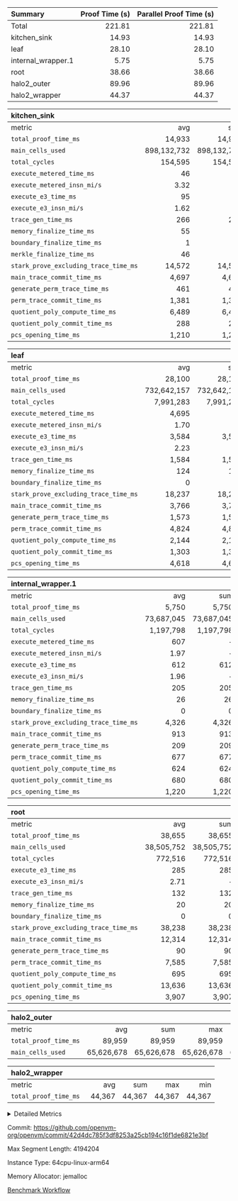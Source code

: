 | Summary | Proof Time (s) | Parallel Proof Time (s) |
|:---|---:|---:|
| Total |  221.81 |  221.81 |
| kitchen_sink |  14.93 |  14.93 |
| leaf |  28.10 |  28.10 |
| internal_wrapper.1 |  5.75 |  5.75 |
| root |  38.66 |  38.66 |
| halo2_outer |  89.96 |  89.96 |
| halo2_wrapper |  44.37 |  44.37 |


| kitchen_sink |||||
|:---|---:|---:|---:|---:|
|metric|avg|sum|max|min|
| `total_proof_time_ms ` |  14,933 |  14,933 |  14,933 |  14,933 |
| `main_cells_used     ` |  898,132,732 |  898,132,732 |  898,132,732 |  898,132,732 |
| `total_cycles        ` |  154,595 |  154,595 |  154,595 |  154,595 |
| `execute_metered_time_ms` |  46 | -          | -          | -          |
| `execute_metered_insn_mi/s` |  3.32 | -          | -          | -          |
| `execute_e3_time_ms  ` |  95 |  95 |  95 |  95 |
| `execute_e3_insn_mi/s` |  1.62 | -          |  1.62 |  1.62 |
| `trace_gen_time_ms   ` |  266 |  266 |  266 |  266 |
| `memory_finalize_time_ms` |  55 |  55 |  55 |  55 |
| `boundary_finalize_time_ms` |  1 |  1 |  1 |  1 |
| `merkle_finalize_time_ms` |  46 |  46 |  46 |  46 |
| `stark_prove_excluding_trace_time_ms` |  14,572 |  14,572 |  14,572 |  14,572 |
| `main_trace_commit_time_ms` |  4,697 |  4,697 |  4,697 |  4,697 |
| `generate_perm_trace_time_ms` |  461 |  461 |  461 |  461 |
| `perm_trace_commit_time_ms` |  1,381 |  1,381 |  1,381 |  1,381 |
| `quotient_poly_compute_time_ms` |  6,489 |  6,489 |  6,489 |  6,489 |
| `quotient_poly_commit_time_ms` |  288 |  288 |  288 |  288 |
| `pcs_opening_time_ms ` |  1,210 |  1,210 |  1,210 |  1,210 |

| leaf |||||
|:---|---:|---:|---:|---:|
|metric|avg|sum|max|min|
| `total_proof_time_ms ` |  28,100 |  28,100 |  28,100 |  28,100 |
| `main_cells_used     ` |  732,642,157 |  732,642,157 |  732,642,157 |  732,642,157 |
| `total_cycles        ` |  7,991,283 |  7,991,283 |  7,991,283 |  7,991,283 |
| `execute_metered_time_ms` |  4,695 | -          | -          | -          |
| `execute_metered_insn_mi/s` |  1.70 | -          | -          | -          |
| `execute_e3_time_ms  ` |  3,584 |  3,584 |  3,584 |  3,584 |
| `execute_e3_insn_mi/s` |  2.23 | -          |  2.23 |  2.23 |
| `trace_gen_time_ms   ` |  1,584 |  1,584 |  1,584 |  1,584 |
| `memory_finalize_time_ms` |  124 |  124 |  124 |  124 |
| `boundary_finalize_time_ms` |  0 |  0 |  0 |  0 |
| `stark_prove_excluding_trace_time_ms` |  18,237 |  18,237 |  18,237 |  18,237 |
| `main_trace_commit_time_ms` |  3,766 |  3,766 |  3,766 |  3,766 |
| `generate_perm_trace_time_ms` |  1,573 |  1,573 |  1,573 |  1,573 |
| `perm_trace_commit_time_ms` |  4,824 |  4,824 |  4,824 |  4,824 |
| `quotient_poly_compute_time_ms` |  2,144 |  2,144 |  2,144 |  2,144 |
| `quotient_poly_commit_time_ms` |  1,303 |  1,303 |  1,303 |  1,303 |
| `pcs_opening_time_ms ` |  4,618 |  4,618 |  4,618 |  4,618 |

| internal_wrapper.1 |||||
|:---|---:|---:|---:|---:|
|metric|avg|sum|max|min|
| `total_proof_time_ms ` |  5,750 |  5,750 |  5,750 |  5,750 |
| `main_cells_used     ` |  73,687,045 |  73,687,045 |  73,687,045 |  73,687,045 |
| `total_cycles        ` |  1,197,798 |  1,197,798 |  1,197,798 |  1,197,798 |
| `execute_metered_time_ms` |  607 | -          | -          | -          |
| `execute_metered_insn_mi/s` |  1.97 | -          | -          | -          |
| `execute_e3_time_ms  ` |  612 |  612 |  612 |  612 |
| `execute_e3_insn_mi/s` |  1.96 | -          |  1.96 |  1.96 |
| `trace_gen_time_ms   ` |  205 |  205 |  205 |  205 |
| `memory_finalize_time_ms` |  26 |  26 |  26 |  26 |
| `boundary_finalize_time_ms` |  0 |  0 |  0 |  0 |
| `stark_prove_excluding_trace_time_ms` |  4,326 |  4,326 |  4,326 |  4,326 |
| `main_trace_commit_time_ms` |  913 |  913 |  913 |  913 |
| `generate_perm_trace_time_ms` |  209 |  209 |  209 |  209 |
| `perm_trace_commit_time_ms` |  677 |  677 |  677 |  677 |
| `quotient_poly_compute_time_ms` |  624 |  624 |  624 |  624 |
| `quotient_poly_commit_time_ms` |  680 |  680 |  680 |  680 |
| `pcs_opening_time_ms ` |  1,220 |  1,220 |  1,220 |  1,220 |

| root |||||
|:---|---:|---:|---:|---:|
|metric|avg|sum|max|min|
| `total_proof_time_ms ` |  38,655 |  38,655 |  38,655 |  38,655 |
| `main_cells_used     ` |  38,505,752 |  38,505,752 |  38,505,752 |  38,505,752 |
| `total_cycles        ` |  772,516 |  772,516 |  772,516 |  772,516 |
| `execute_e3_time_ms  ` |  285 |  285 |  285 |  285 |
| `execute_e3_insn_mi/s` |  2.71 | -          |  2.71 |  2.71 |
| `trace_gen_time_ms   ` |  132 |  132 |  132 |  132 |
| `memory_finalize_time_ms` |  20 |  20 |  20 |  20 |
| `boundary_finalize_time_ms` |  0 |  0 |  0 |  0 |
| `stark_prove_excluding_trace_time_ms` |  38,238 |  38,238 |  38,238 |  38,238 |
| `main_trace_commit_time_ms` |  12,314 |  12,314 |  12,314 |  12,314 |
| `generate_perm_trace_time_ms` |  90 |  90 |  90 |  90 |
| `perm_trace_commit_time_ms` |  7,585 |  7,585 |  7,585 |  7,585 |
| `quotient_poly_compute_time_ms` |  695 |  695 |  695 |  695 |
| `quotient_poly_commit_time_ms` |  13,636 |  13,636 |  13,636 |  13,636 |
| `pcs_opening_time_ms ` |  3,907 |  3,907 |  3,907 |  3,907 |

| halo2_outer |||||
|:---|---:|---:|---:|---:|
|metric|avg|sum|max|min|
| `total_proof_time_ms ` |  89,959 |  89,959 |  89,959 |  89,959 |
| `main_cells_used     ` |  65,626,678 |  65,626,678 |  65,626,678 |  65,626,678 |

| halo2_wrapper |||||
|:---|---:|---:|---:|---:|
|metric|avg|sum|max|min|
| `total_proof_time_ms ` |  44,367 |  44,367 |  44,367 |  44,367 |



<details>
<summary>Detailed Metrics</summary>

|  | memory_finalize_time_ms | insns | execute_metered_time_ms | execute_metered_insn_mi/s | execute_e3_time_ms | execute_e3_insn_mi/s | boundary_finalize_time_ms |
| --- | --- | --- | --- | --- | --- | --- |
|  | 20 | 1,198,271 | 277 | 2.78 | 283 | 2.72 | 0 | 

| group | trace_gen_time_ms | total_proof_time_ms | total_cycles | total_cells | stark_prove_excluding_trace_time_ms | quotient_poly_compute_time_ms | quotient_poly_commit_time_ms | perm_trace_commit_time_ms | pcs_opening_time_ms | num_segments | num_children | memory_finalize_time_ms | main_trace_commit_time_ms | main_cells_used | insns | generate_perm_trace_time_ms | fri.log_blowup | execute_metered_time_ms | execute_metered_insn_mi/s | execute_e3_time_ms | execute_e3_insn_mi/s | boundary_finalize_time_ms |
| --- | --- | --- | --- | --- | --- | --- | --- | --- | --- | --- | --- | --- | --- | --- | --- | --- | --- | --- | --- | --- | --- | --- |
| halo2_outer |  | 89,959 |  |  |  |  |  |  |  |  |  |  |  | 65,626,678 |  |  |  |  |  |  |  |  | 
| halo2_wrapper |  | 44,367 |  |  |  |  |  |  |  |  |  |  |  |  |  |  |  |  |  |  |  |  | 
| internal_wrapper.1 | 205 | 5,750 | 1,197,798 | 224,975,330 | 4,326 | 624 | 680 | 677 | 1,220 |  |  | 26 | 913 | 73,687,045 | 1,197,799 | 209 | 2 | 607 | 1.97 | 612 | 1.96 | 0 | 
| kitchen_sink |  |  |  |  |  |  |  |  |  | 1 |  |  |  |  | 154,596 |  | 1 | 46 | 3.32 |  |  |  | 
| leaf |  |  |  |  |  |  |  |  |  |  | 1 |  |  |  |  |  | 1 |  |  |  |  |  | 

| group | air_name | rows | prep_cols | perm_cols | main_cols | cells |
| --- | --- | --- | --- | --- | --- | --- |
| internal_wrapper.1 | AccessAdapterAir<2> | 524,288 |  | 12 | 11 | 12,058,624 | 
| internal_wrapper.1 | AccessAdapterAir<4> | 262,144 |  | 12 | 13 | 6,553,600 | 
| internal_wrapper.1 | AccessAdapterAir<8> | 4,096 |  | 12 | 17 | 118,784 | 
| internal_wrapper.1 | FriReducedOpeningAir | 524,288 |  | 44 | 27 | 37,224,448 | 
| internal_wrapper.1 | JalRangeCheckAir | 65,536 |  | 16 | 12 | 1,835,008 | 
| internal_wrapper.1 | NativePoseidon2Air<BabyBearParameters>, 1> | 131,072 |  | 160 | 398 | 73,138,176 | 
| internal_wrapper.1 | PhantomAir | 32,768 |  | 8 | 6 | 458,752 | 
| internal_wrapper.1 | ProgramAir | 131,072 |  | 8 | 10 | 2,359,296 | 
| internal_wrapper.1 | VariableRangeCheckerAir | 262,144 | 2 | 8 | 1 | 2,359,296 | 
| internal_wrapper.1 | VmAirWrapper<AluNativeAdapterAir, FieldArithmeticCoreAir> | 1,048,576 |  | 20 | 29 | 51,380,224 | 
| internal_wrapper.1 | VmAirWrapper<BranchNativeAdapterAir, BranchEqualCoreAir<1> | 131,072 |  | 16 | 23 | 5,111,808 | 
| internal_wrapper.1 | VmAirWrapper<NativeAdapterAir<2, 0>, PublicValuesCoreAir> | 64 |  | 16 | 23 | 2,496 | 
| internal_wrapper.1 | VmAirWrapper<NativeLoadStoreAdapterAir<1>, NativeLoadStoreCoreAir<1> | 262,144 |  | 24 | 21 | 11,796,480 | 
| internal_wrapper.1 | VmAirWrapper<NativeLoadStoreAdapterAir<4>, NativeLoadStoreCoreAir<4> | 131,072 |  | 24 | 27 | 6,684,672 | 
| internal_wrapper.1 | VmAirWrapper<NativeVectorizedAdapterAir<4>, FieldExtensionCoreAir> | 131,072 |  | 20 | 38 | 7,602,176 | 
| internal_wrapper.1 | VmConnectorAir | 2 | 1 | 12 | 5 | 34 | 
| internal_wrapper.1 | VolatileBoundaryAir | 262,144 |  | 12 | 12 | 6,291,456 | 

| group | air_name | idx | rows | prep_cols | perm_cols | main_cols | cells |
| --- | --- | --- | --- | --- | --- | --- | --- |
| leaf | AccessAdapterAir<2> | 0 | 4,194,304 |  | 16 | 11 | 113,246,208 | 
| leaf | AccessAdapterAir<4> | 0 | 2,097,152 |  | 16 | 13 | 60,817,408 | 
| leaf | AccessAdapterAir<8> | 0 | 131,072 |  | 16 | 17 | 4,325,376 | 
| leaf | FriReducedOpeningAir | 0 | 8,388,608 |  | 84 | 27 | 931,135,488 | 
| leaf | JalRangeCheckAir | 0 | 131,072 |  | 28 | 12 | 5,242,880 | 
| leaf | NativePoseidon2Air<BabyBearParameters>, 1> | 0 | 1,048,576 |  | 312 | 398 | 744,488,960 | 
| leaf | PhantomAir | 0 | 32,768 |  | 12 | 6 | 589,824 | 
| leaf | ProgramAir | 0 | 2,097,152 |  | 8 | 10 | 37,748,736 | 
| leaf | VariableRangeCheckerAir | 0 | 262,144 | 2 | 8 | 1 | 2,359,296 | 
| leaf | VmAirWrapper<AluNativeAdapterAir, FieldArithmeticCoreAir> | 0 | 4,194,304 |  | 36 | 29 | 272,629,760 | 
| leaf | VmAirWrapper<BranchNativeAdapterAir, BranchEqualCoreAir<1> | 0 | 1,048,576 |  | 28 | 23 | 53,477,376 | 
| leaf | VmAirWrapper<NativeAdapterAir<2, 0>, PublicValuesCoreAir> | 0 | 64 |  | 28 | 27 | 3,520 | 
| leaf | VmAirWrapper<NativeLoadStoreAdapterAir<1>, NativeLoadStoreCoreAir<1> | 0 | 2,097,152 |  | 40 | 21 | 127,926,272 | 
| leaf | VmAirWrapper<NativeLoadStoreAdapterAir<4>, NativeLoadStoreCoreAir<4> | 0 | 524,288 |  | 40 | 27 | 35,127,296 | 
| leaf | VmAirWrapper<NativeVectorizedAdapterAir<4>, FieldExtensionCoreAir> | 0 | 1,048,576 |  | 36 | 38 | 77,594,624 | 
| leaf | VmConnectorAir | 0 | 2 | 1 | 16 | 5 | 42 | 
| leaf | VolatileBoundaryAir | 0 | 1,048,576 |  | 20 | 12 | 33,554,432 | 
| root | AccessAdapterAir<2> | 0 | 262,144 |  | 8 | 11 | 4,980,736 | 
| root | AccessAdapterAir<4> | 0 | 131,072 |  | 8 | 13 | 2,752,512 | 
| root | AccessAdapterAir<8> | 0 | 4,096 |  | 8 | 17 | 102,400 | 
| root | FriReducedOpeningAir | 0 | 131,072 |  | 24 | 27 | 6,684,672 | 
| root | JalRangeCheckAir | 0 | 32,768 |  | 12 | 12 | 786,432 | 
| root | NativePoseidon2Air<BabyBearParameters>, 1> | 0 | 32,768 |  | 84 | 398 | 15,794,176 | 
| root | PhantomAir | 0 | 8,192 |  | 8 | 6 | 114,688 | 
| root | ProgramAir | 0 | 131,072 |  | 8 | 10 | 2,359,296 | 
| root | VariableRangeCheckerAir | 0 | 262,144 | 2 | 8 | 1 | 2,359,296 | 
| root | VmAirWrapper<AluNativeAdapterAir, FieldArithmeticCoreAir> | 0 | 524,288 |  | 12 | 29 | 21,495,808 | 
| root | VmAirWrapper<BranchNativeAdapterAir, BranchEqualCoreAir<1> | 0 | 131,072 |  | 12 | 23 | 4,587,520 | 
| root | VmAirWrapper<NativeAdapterAir<2, 0>, PublicValuesCoreAir> | 0 | 64 |  | 12 | 22 | 2,176 | 
| root | VmAirWrapper<NativeLoadStoreAdapterAir<1>, NativeLoadStoreCoreAir<1> | 0 | 262,144 |  | 16 | 21 | 9,699,328 | 
| root | VmAirWrapper<NativeLoadStoreAdapterAir<4>, NativeLoadStoreCoreAir<4> | 0 | 65,536 |  | 16 | 27 | 2,818,048 | 
| root | VmAirWrapper<NativeVectorizedAdapterAir<4>, FieldExtensionCoreAir> | 0 | 65,536 |  | 12 | 38 | 3,276,800 | 
| root | VmConnectorAir | 0 | 2 | 1 | 8 | 5 | 26 | 
| root | VolatileBoundaryAir | 0 | 131,072 |  | 8 | 12 | 2,621,440 | 

| group | air_name | segment | rows | prep_cols | perm_cols | main_cols | cells |
| --- | --- | --- | --- | --- | --- | --- | --- |
| kitchen_sink | AccessAdapterAir<16> | 0 | 262,144 |  | 16 | 25 | 10,747,904 | 
| kitchen_sink | AccessAdapterAir<32> | 0 | 8,192 |  | 16 | 41 | 466,944 | 
| kitchen_sink | AccessAdapterAir<8> | 0 | 524,288 |  | 16 | 17 | 17,301,504 | 
| kitchen_sink | BitwiseOperationLookupAir<8> | 0 | 65,536 | 3 | 8 | 2 | 655,360 | 
| kitchen_sink | KeccakVmAir | 0 | 262,144 |  | 1,056 | 3,163 | 1,105,985,536 | 
| kitchen_sink | MemoryMerkleAir<8> | 0 | 16,384 |  | 16 | 32 | 786,432 | 
| kitchen_sink | PersistentBoundaryAir<8> | 0 | 8,192 |  | 12 | 20 | 262,144 | 
| kitchen_sink | PhantomAir | 0 | 1 |  | 12 | 6 | 18 | 
| kitchen_sink | Poseidon2PeripheryAir<BabyBearParameters>, 1> | 0 | 4,096 |  | 8 | 300 | 1,261,568 | 
| kitchen_sink | ProgramAir | 0 | 16,384 |  | 8 | 10 | 294,912 | 
| kitchen_sink | RangeTupleCheckerAir<2> | 0 | 2,097,152 | 2 | 8 | 1 | 18,874,368 | 
| kitchen_sink | Sha256VmAir | 0 | 524,288 |  | 108 | 470 | 303,038,464 | 
| kitchen_sink | VariableRangeCheckerAir | 0 | 262,144 | 2 | 8 | 1 | 2,359,296 | 
| kitchen_sink | VmAirWrapper<Rv32BaseAluAdapterAir, BaseAluCoreAir<4, 8> | 0 | 32,768 |  | 52 | 36 | 2,883,584 | 
| kitchen_sink | VmAirWrapper<Rv32BaseAluAdapterAir, LessThanCoreAir<4, 8> | 0 | 2,048 |  | 40 | 37 | 157,696 | 
| kitchen_sink | VmAirWrapper<Rv32BaseAluAdapterAir, ShiftCoreAir<4, 8> | 0 | 16,384 |  | 52 | 53 | 1,720,320 | 
| kitchen_sink | VmAirWrapper<Rv32BranchAdapterAir, BranchEqualCoreAir<4> | 0 | 8,192 |  | 28 | 26 | 442,368 | 
| kitchen_sink | VmAirWrapper<Rv32BranchAdapterAir, BranchLessThanCoreAir<4, 8> | 0 | 4,096 |  | 32 | 32 | 262,144 | 
| kitchen_sink | VmAirWrapper<Rv32CondRdWriteAdapterAir, Rv32JalLuiCoreAir> | 0 | 1,024 |  | 28 | 18 | 47,104 | 
| kitchen_sink | VmAirWrapper<Rv32HeapAdapterAir<2, 32, 32>, BaseAluCoreAir<32, 8> | 0 | 2,048 |  | 192 | 168 | 737,280 | 
| kitchen_sink | VmAirWrapper<Rv32HeapAdapterAir<2, 32, 32>, LessThanCoreAir<32, 8> | 0 | 1,024 |  | 68 | 169 | 242,688 | 
| kitchen_sink | VmAirWrapper<Rv32HeapAdapterAir<2, 32, 32>, MultiplicationCoreAir<32, 8> | 0 | 256 |  | 192 | 164 | 91,136 | 
| kitchen_sink | VmAirWrapper<Rv32HeapBranchAdapterAir<2, 32>, BranchEqualCoreAir<32> | 0 | 256 |  | 48 | 124 | 44,032 | 
| kitchen_sink | VmAirWrapper<Rv32IsEqualModAdapterAir<2, 1, 32, 32>, ModularIsEqualCoreAir<32, 4, 8> | 0 | 8 |  | 56 | 166 | 1,776 | 
| kitchen_sink | VmAirWrapper<Rv32IsEqualModAdapterAir<2, 3, 16, 48>, ModularIsEqualCoreAir<48, 4, 8> | 0 | 8 |  | 88 | 242 | 2,640 | 
| kitchen_sink | VmAirWrapper<Rv32JalrAdapterAir, Rv32JalrCoreAir> | 0 | 2,048 |  | 36 | 28 | 131,072 | 
| kitchen_sink | VmAirWrapper<Rv32LoadStoreAdapterAir, LoadStoreCoreAir<4> | 0 | 131,072 |  | 52 | 41 | 12,189,696 | 
| kitchen_sink | VmAirWrapper<Rv32MultAdapterAir, MulHCoreAir<4, 8> | 0 | 16 |  | 72 | 39 | 1,776 | 
| kitchen_sink | VmAirWrapper<Rv32MultAdapterAir, MultiplicationCoreAir<4, 8> | 0 | 32 |  | 52 | 31 | 2,656 | 
| kitchen_sink | VmAirWrapper<Rv32RdWriteAdapterAir, Rv32AuipcCoreAir> | 0 | 1,024 |  | 28 | 20 | 49,152 | 
| kitchen_sink | VmAirWrapper<Rv32VecHeapAdapterAir<1, 2, 2, 32, 32>, FieldExpressionCoreAir> | 0 | 4 |  | 836 | 547 | 5,532 | 
| kitchen_sink | VmAirWrapper<Rv32VecHeapAdapterAir<1, 6, 6, 16, 16>, FieldExpressionCoreAir> | 0 | 4 |  | 1,668 | 1,020 | 10,752 | 
| kitchen_sink | VmAirWrapper<Rv32VecHeapAdapterAir<2, 1, 1, 32, 32>, FieldExpressionCoreAir> | 0 | 64 |  | 384 | 294 | 41,920 | 
| kitchen_sink | VmAirWrapper<Rv32VecHeapAdapterAir<2, 2, 2, 32, 32>, FieldExpressionCoreAir> | 0 | 2 |  | 860 | 625 | 2,202 | 
| kitchen_sink | VmAirWrapper<Rv32VecHeapAdapterAir<2, 3, 3, 16, 16>, FieldExpressionCoreAir> | 0 | 4 |  | 496 | 393 | 2,404 | 
| kitchen_sink | VmAirWrapper<Rv32VecHeapAdapterAir<2, 6, 6, 16, 16>, FieldExpressionCoreAir> | 0 | 2 |  | 1,340 | 949 | 3,426 | 
| kitchen_sink | VmConnectorAir | 0 | 2 | 1 | 16 | 5 | 42 | 

| group | idx | trace_gen_time_ms | total_proof_time_ms | total_cycles | total_cells | stark_prove_excluding_trace_time_ms | quotient_poly_compute_time_ms | quotient_poly_commit_time_ms | perm_trace_commit_time_ms | pcs_opening_time_ms | memory_finalize_time_ms | main_trace_commit_time_ms | main_cells_used | insns | generate_perm_trace_time_ms | fri.log_blowup | execute_metered_time_ms | execute_metered_insn_mi/s | execute_e3_time_ms | execute_e3_insn_mi/s | boundary_finalize_time_ms |
| --- | --- | --- | --- | --- | --- | --- | --- | --- | --- | --- | --- | --- | --- | --- | --- | --- | --- | --- | --- | --- | --- |
| leaf | 0 | 1,584 | 28,100 | 7,991,283 | 2,500,267,498 | 18,237 | 2,144 | 1,303 | 4,824 | 4,618 | 124 | 3,766 | 732,642,157 | 7,991,284 | 1,573 |  | 4,695 | 1.70 | 3,584 | 2.23 | 0 | 
| root | 0 | 132 | 38,655 | 772,516 | 80,435,354 | 38,238 | 695 | 13,636 | 7,585 | 3,907 | 20 | 12,314 | 38,505,752 | 772,517 | 90 | 3 |  |  | 285 | 2.71 | 0 | 

| group | idx | trace_height_constraint | weighted_sum | threshold |
| --- | --- | --- | --- | --- |
| leaf | 0 | 0 | 39,125,124 | 2,013,265,921 | 
| leaf | 0 | 1 | 291,111,168 | 2,013,265,921 | 
| leaf | 0 | 2 | 19,562,562 | 2,013,265,921 | 
| leaf | 0 | 3 | 288,096,516 | 2,013,265,921 | 
| leaf | 0 | 4 | 2,097,152 | 2,013,265,921 | 
| leaf | 0 | 5 | 642,351,818 | 2,013,265,921 | 
| root | 0 | 0 | 2,252,928 | 2,013,265,921 | 
| root | 0 | 1 | 14,557,184 | 2,013,265,921 | 
| root | 0 | 2 | 1,126,464 | 2,013,265,921 | 
| root | 0 | 3 | 15,540,224 | 2,013,265,921 | 
| root | 0 | 4 | 262,144 | 2,013,265,921 | 
| root | 0 | 5 | 34,263,234 | 2,013,265,921 | 

| group | segment | trace_gen_time_ms | total_proof_time_ms | total_cycles | total_cells | stark_prove_excluding_trace_time_ms | quotient_poly_compute_time_ms | quotient_poly_commit_time_ms | perm_trace_commit_time_ms | pcs_opening_time_ms | merkle_finalize_time_ms | memory_finalize_time_ms | main_trace_commit_time_ms | main_cells_used | insns | generate_perm_trace_time_ms | execute_e3_time_ms | execute_e3_insn_mi/s | boundary_finalize_time_ms |
| --- | --- | --- | --- | --- | --- | --- | --- | --- | --- | --- | --- | --- | --- | --- | --- | --- | --- | --- | --- |
| kitchen_sink | 0 | 266 | 14,933 | 154,595 | 1,481,195,140 | 14,572 | 6,489 | 288 | 1,381 | 1,210 | 46 | 55 | 4,697 | 898,132,732 | 154,596 | 461 | 95 | 1.62 | 1 | 

| group | segment | trace_height_constraint | weighted_sum | threshold |
| --- | --- | --- | --- | --- |
| kitchen_sink | 0 | 0 | 1,977,978 | 2,013,265,921 | 
| kitchen_sink | 0 | 1 | 32,428,728 | 2,013,265,921 | 
| kitchen_sink | 0 | 2 | 988,989 | 2,013,265,921 | 
| kitchen_sink | 0 | 3 | 32,011,232 | 2,013,265,921 | 
| kitchen_sink | 0 | 4 | 57,344 | 2,013,265,921 | 
| kitchen_sink | 0 | 5 | 24,576 | 2,013,265,921 | 
| kitchen_sink | 0 | 6 | 49,612,052 | 2,013,265,921 | 
| kitchen_sink | 0 | 7 | 1,048,576 | 2,013,265,921 | 
| kitchen_sink | 0 | 8 | 8,448 | 2,013,265,921 | 
| kitchen_sink | 0 | 9 | 120,668,771 | 2,013,265,921 | 

| group | trace_height_constraint | weighted_sum | threshold |
| --- | --- | --- | --- |
| internal_wrapper.1 | 0 | 5,177,476 | 2,013,265,921 | 
| internal_wrapper.1 | 1 | 30,814,464 | 2,013,265,921 | 
| internal_wrapper.1 | 2 | 2,588,738 | 2,013,265,921 | 
| internal_wrapper.1 | 3 | 30,941,444 | 2,013,265,921 | 
| internal_wrapper.1 | 4 | 262,144 | 2,013,265,921 | 
| internal_wrapper.1 | 5 | 70,177,482 | 2,013,265,921 | 

</details>


Commit: https://github.com/openvm-org/openvm/commit/42d4dc785f3df8253a25cb194c16f1de6821e3bf

Max Segment Length: 4194204

Instance Type: 64cpu-linux-arm64

Memory Allocator: jemalloc

[Benchmark Workflow](https://github.com/openvm-org/openvm/actions/runs/15780630385)
